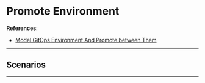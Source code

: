 # Promote Environment

**References**:

- [Model GitOps Environment And Promote between Them](https://codefresh.io/blog/how-to-model-your-gitops-environments-and-promote-releases-between-them/)

---

## Scenarios

---